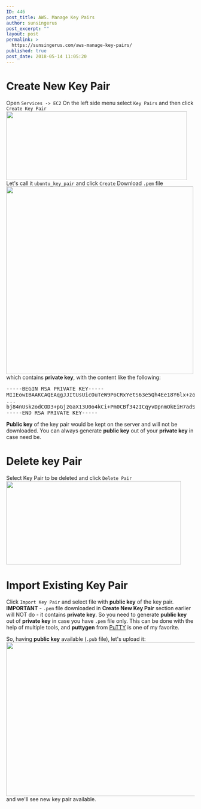 ```yaml
---
ID: 446
post_title: AWS. Manage Key Pairs
author: sunsingerus
post_excerpt: ""
layout: post
permalink: >
  https://sunsingerus.com/aws-manage-key-pairs/
published: true
post_date: 2018-05-14 11:05:20
---
```

<h1>Create New Key Pair</h1>

Open <code>Services -> EC2</code>
On the left side menu select <code>Key Pairs</code> and then click <code>Create Key Pair</code>
<img src="https://sunsingerus.com/wp-content/uploads/2018/05/1_create_key_pair.png" alt="" width="483" height="183" class="alignnone size-full wp-image-447" />
Let's call it <code>ubuntu_key_pair</code> and click <code>Create</code>
Download <code>.pem</code> file
<img src="https://sunsingerus.com/wp-content/uploads/2018/05/2_download_pem_file.png" alt="" width="500" height="500" class="alignnone size-full wp-image-448" />
which contains <strong>private key</strong>, with the content like the following:
<pre>
-----BEGIN RSA PRIVATE KEY-----
MIIEowIBAAKCAQEAqgJJItUsUicOuTeW9PoCRxYetS63e5Qh4Ee18Y6lx+zoWT0EIF3HYdJvdZR+
...
bj84nUsk2odCOD3+pGjzGaX13U0o4kCi+Pm0CBf342ICqyvDpnmOkEiH7adS1qxZdZE0
-----END RSA PRIVATE KEY-----
</pre>
<strong>Public key</strong> of the key pair would be kept on the server and will not be downloaded. You can always generate <strong>public key</strong> out of your <strong>private key</strong> in case need be.

<h1>Delete key Pair</h1>
Select Key Pair to be deleted and click <code>Delete Pair</code>
<img src="https://sunsingerus.com/wp-content/uploads/2018/05/3_delete_key_pair.png" alt="" width="467" height="222" class="alignnone size-full wp-image-453" />

<h1>Import Existing Key Pair</h1>
Click <code>Import Key Pair</code> and select file with <strong>public key</strong> of the key pair. <strong>IMPORTANT</strong> - <code>.pem</code> file downloaded in <strong>Create New Key Pair</strong> section earlier will NOT do - it contains <strong>private key</strong>. So you need to generate <strong>public key</strong> out of <strong>private key</strong> in case you have <code>.pem</code> file only. This can be done with the help of multiple tools, and <strong>puttygen</strong> from <a href="https://www.chiark.greenend.org.uk/~sgtatham/putty/latest.html" rel="noopener" target="_blank">PuTTY</a> is one of my favorite.

So, having <strong>public key</strong> available (<code>.pub</code> file), let's upload it:
<img src="https://sunsingerus.com/wp-content/uploads/2018/05/4_import_public_key_from_the_pair-1.png" alt="" width="674" height="410" class="alignnone size-full wp-image-458" />
 and we'll see new key pair available.